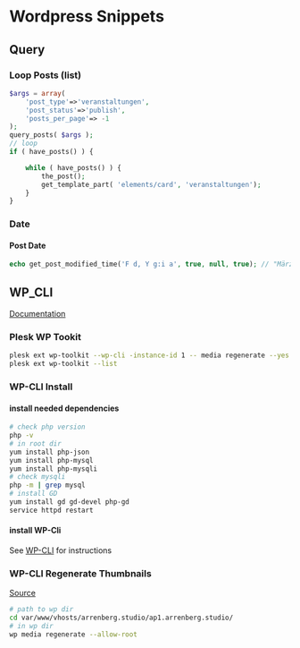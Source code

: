 # Wordpress Snippets

## Query

### Loop Posts (list)

```php
$args = array(
	'post_type'=>'veranstaltungen', 
	'post_status'=>'publish', 
	'posts_per_page'=> -1
);
query_posts( $args );
// loop
if ( have_posts() ) {

    while ( have_posts() ) {
        the_post();
        get_template_part( 'elements/card', 'veranstaltungen');
    }
}
```

### Date

#### Post Date
```php
echo get_post_modified_time('F d, Y g:i a', true, null, true); // "März 21, 2017 7:02 pm"
```

## WP_CLI
[Documentation](https://developer.wordpress.org/cli/commands/)

### Plesk WP Tookit

```bash
plesk ext wp-toolkit --wp-cli -instance-id 1 -- media regenerate --yes
plesk ext wp-toolkit --list
```
### WP-CLI Install

#### install needed dependencies 

```bash
# check php version
php -v 
# in root dir
yum install php-json 
yum install php-mysql 
yum install php-mysqli 
# check mysqli
php -m | grep mysql
# install GD
yum install gd gd-devel php-gd
service httpd restart
```

#### install WP-Cli

See [WP-CLI](https://wp-cli.org) for instructions


### WP-CLI Regenerate Thumbnails
[Source](https://developer.wordpress.org/cli/commands/media/regenerate/)
```bash
# path to wp dir
cd var/www/vhosts/arrenberg.studio/ap1.arrenberg.studio/ 
# in wp dir
wp media regenerate --allow-root 
```

